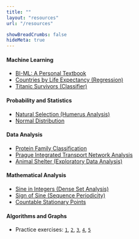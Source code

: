 ```yaml
---
title: ""
layout: "resources"
url: "/resources"

showBreadCrumbs: false
hideMeta: true
---
```


#### Machine Learning
* [BI-ML: A Personal Textbook](/host/ml/textbook/ml-textbook.pdf)
* [Countries by Life Expectancy (Regression)](/host/ml/projects/life_expectancy.html)
* [Titanic Survivors (Classifier)](/host/ml/projects/titanic.html)

#### Probability and Statistics
* [Natural Selection (Humerus Analysis)](/host/pst/analysis.html)
* [Normal Distribution](/host/pst/norm.html)

#### Data Analysis
* [Protein Family Classification](/host/viz/pfam-classification.html)
* [Prague Integrated Transport Network Analysis](/host/viz/pid-network-analysis.html)
* [Animal Shelter (Exploratory Data Analysis)](/host/viz/animal-shelter-eda.html)

#### Mathematical Analysis
* [Sine in Integers (Dense Set Analysis)](/host/ma/sin-everywhere-dense/dense-sin.pdf)
* [Sign of Sine (Sequence Periodicity)](/host/ma/sgn-sin-int-periodicity/sgn-sin.pdf)
* [Countable Stationary Points](/host/ma/inf-saddles/inf-saddles.pdf)

#### Algorithms and Graphs
* Practice exercises:
[`1`](/host/ag/ag01.pdf),
[`2`](/host/ag/ag02.pdf),
[`3`](/host/ag/ag03.pdf),
[`4`](/host/ag/ag04.pdf),
[`5`](/host/ag/ag05.pdf)